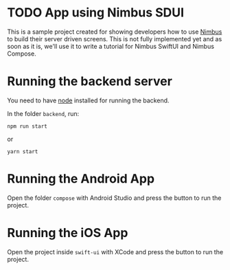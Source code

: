 # TODO App using Nimbus SDUI
This is a sample project created for showing developers how to use [Nimbus](https://github.com/ZupIT/nimbus) to build their server driven screens. 
This is not fully implemented yet and as soon as it is, we'll use it to write a tutorial for Nimbus SwiftUI and Nimbus Compose.

# Running the backend server
You need to have [node](https://nodejs.org/) installed for running the backend.

In the folder `backend`, run:
```
npm run start
```
or
```
yarn start
```

# Running the Android App
Open the folder `compose` with Android Studio and press the button to run the project.

# Running the iOS App
Open the project inside `swift-ui` with XCode and press the button to run the project.
